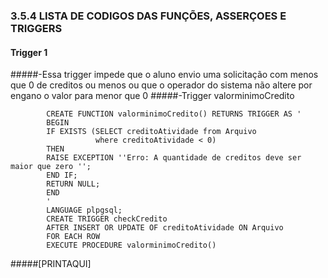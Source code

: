 ### 3.5.4	LISTA DE CODIGOS DAS FUNÇÕES, ASSERÇOES E TRIGGERS<br>

#### Trigger 1
   #####-Essa trigger impede que o aluno envio uma solicitação com menos que 0 de creditos ou menos ou que o operador do sistema não altere por engano o valor para menor que 0
   #####-Trigger valorminimoCredito

   			CREATE FUNCTION valorminimoCredito() RETURNS TRIGGER AS '
			BEGIN
			IF EXISTS (SELECT creditoAtividade from Arquivo
					   where creditoAtividade < 0)
			THEN
			RAISE EXCEPTION ''Erro: A quantidade de creditos deve ser maior que zero '';
			END IF;
			RETURN NULL;
			END
			'
			LANGUAGE plpgsql;
			CREATE TRIGGER checkCredito
			AFTER INSERT OR UPDATE OF creditoAtividade ON Arquivo
			FOR EACH ROW
			EXECUTE PROCEDURE valorminimoCredito()

#####[PRINTAQUI]
